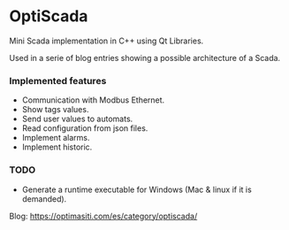 # OptiScada
Mini Scada implementation in C++ using Qt Libraries.

Used in a serie of blog entries showing a possible architecture of a Scada.

### Implemented features
- Communication with Modbus Ethernet.
- Show tags values.
- Send user values to automats.
- Read configuration from json files.
- Implement alarms.
- Implement historic.

### TODO
- Generate a runtime executable for Windows (Mac & linux if it is demanded).


Blog: https://optimasiti.com/es/category/optiscada/
